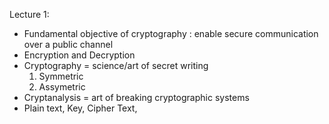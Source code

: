 Lecture 1:
- Fundamental objective of cryptography : enable secure communication over a public channel
- Encryption and Decryption
- Cryptography = science/art of secret writing
  1. Symmetric
  2. Assymetric
- Cryptanalysis = art of breaking cryptographic systems
- Plain text, Key, Cipher Text, 
